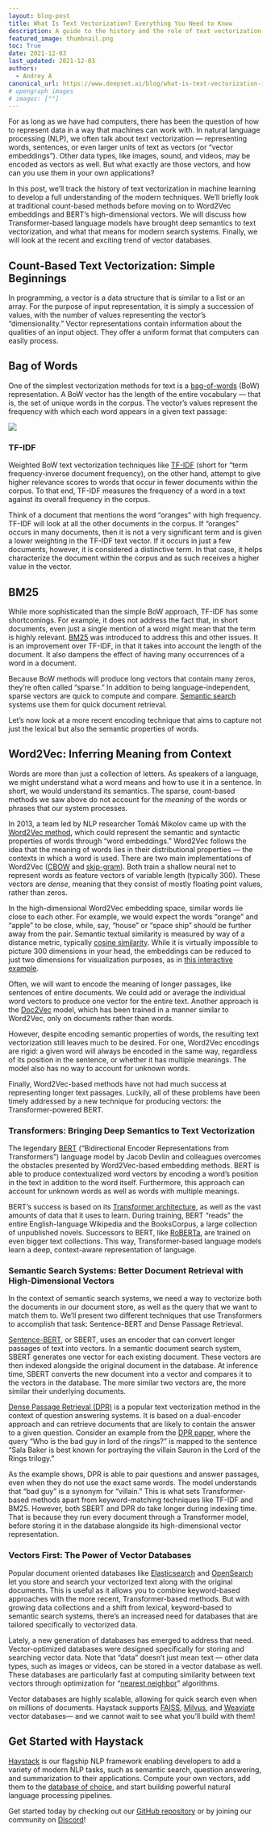```yaml
---
layout: blog-post
title: What Is Text Vectorization? Everything You Need to Know
description: A guide to the history and the role of text vectorization in semantic search systems
featured_image: thumbnail.png
toc: True
date: 2021-12-03
last_updated: 2021-12-03
authors:
  - Andrey A
canonical_url: https://www.deepset.ai/blog/what-is-text-vectorization-in-nlp
# opengraph images
# images: [""]
---
```


For as long as we have had computers, there has been the question of how to represent data in a way that machines can work with. In natural language processing (NLP), we often talk about text vectorization — representing words, sentences, or even larger units of text as vectors (or “vector embeddings”). Other data types, like images, sound, and videos, may be encoded as vectors as well. But what exactly are those vectors, and how can you use them in your own applications?

In this post, we’ll track the history of text vectorization in machine learning to develop a full understanding of the modern techniques. We’ll briefly look at traditional count-based methods before moving on to Word2Vec embeddings and BERT’s high-dimensional vectors. We will discuss how Transformer-based language models have brought deep semantics to text vectorization, and what that means for modern search systems. Finally, we will look at the recent and exciting trend of vector databases.

## Count-Based Text Vectorization: Simple Beginnings

In programming, a vector is a data structure that is similar to a list or an array. For the purpose of input representation, it is simply a succession of values, with the number of values representing the vector’s “dimensionality.” Vector representations contain information about the qualities of an input object. They offer a uniform format that computers can easily process.

## Bag of Words

One of the simplest vectorization methods for text is a  [bag-of-words](https://en.wikipedia.org/wiki/Bag-of-words_model)  (BoW) representation. A BoW vector has the length of the entire vocabulary — that is, the set of unique words in the corpus. The vector’s values represent the frequency with which each word appears in a given text passage:

![](text-to-vec.png)

### TF-IDF

Weighted BoW text vectorization techniques like  [TF-IDF](https://haystack.deepset.ai/components/retriever#tf-idf)  (short for “term frequency-inverse document frequency), on the other hand, attempt to give higher relevance scores to words that occur in fewer documents within the corpus. To that end, TF-IDF measures the frequency of a word in a text against its overall frequency in the corpus.

Think of a document that mentions the word “oranges” with high frequency. TF-IDF will look at all the other documents in the corpus. If “oranges” occurs in many documents, then it is not a very significant term and is given a lower weighting in the TF-IDF text vector. If it occurs in just a few documents, however, it is considered a distinctive term. In that case, it helps characterize the document within the corpus and as such receives a higher value in the vector.

## BM25

While more sophisticated than the simple BoW approach, TF-IDF has some shortcomings. For example, it does not address the fact that, in short documents, even just a single mention of a word might mean that the term is highly relevant.  [BM25](https://www.elastic.co/blog/practical-bm25-part-2-the-bm25-algorithm-and-its-variables)  was introduced to address this and other issues. It is an improvement over TF-IDF, in that it takes into account the length of the document. It also dampens the effect of having many occurrences of a word in a document.

Because BoW methods will produce long vectors that contain many zeros, they’re often called “sparse.” In addition to being language-independent, sparse vectors are quick to compute and compare.  [Semantic search](https://www.deepset.ai/blog/understanding-semantic-search)  systems use them for quick document retrieval.

Let’s now look at a more recent encoding technique that aims to capture not just the lexical but also the semantic properties of words.

## Word2Vec: Inferring Meaning from Context

Words are more than just a collection of letters. As speakers of a language, we might understand what a word means and how to use it in a sentence. In short, we would understand its semantics. The sparse, count-based methods we saw above do not account for the  _meaning_ of the words or phrases that our system processes.

In 2013, a team led by NLP researcher Tomáš Mikolov came up with the  [Word2Vec method](https://arxiv.org/abs/1301.3781), which could represent the semantic and syntactic properties of words through “word embeddings.” Word2Vec follows the idea that the meaning of words lies in their distributional properties — the contexts in which a word is used. There are two main implementations of Word2Vec ([CBOW](https://www.kdnuggets.com/2018/04/implementing-deep-learning-methods-feature-engineering-text-data-cbow.html)  and  [skip-gram](http://mccormickml.com/2016/04/19/word2vec-tutorial-the-skip-gram-model/)). Both train a shallow neural net to represent words as feature vectors of variable length (typically 300). These vectors are  _dense_, meaning that they consist of mostly floating point values, rather than zeros.

In the high-dimensional Word2Vec embedding space, similar words lie close to each other. For example, we would expect the words “orange” and “apple” to be close, while, say, “house” or “space ship” should be further away from the pair. Semantic textual similarity is measured by way of a distance metric, typically  [cosine similarity](https://deepai.org/machine-learning-glossary-and-terms/cosine-similarity). While it is virtually impossible to picture 300 dimensions in your head, the embeddings can be reduced to just two dimensions for visualization purposes, as in  [this interactive example](https://lamyiowce.github.io/word2viz/).

Often, we will want to encode the meaning of longer passages, like sentences of entire documents. We could add or average the individual word vectors to produce one vector for the entire text. Another approach is the  [Doc2Vec](https://arxiv.org/abs/1405.4053)  model, which has been trained in a manner similar to Word2Vec, only on documents rather than words.

However, despite encoding semantic properties of words, the resulting text vectorization still leaves much to be desired. For one, Word2Vec encodings are rigid: a given word will always be encoded in the same way, regardless of its position in the sentence, or whether it has multiple meanings. The model also has no way to account for unknown words.

Finally, Word2Vec-based methods have not had much success at representing longer text passages. Luckily, all of these problems have been timely addressed by a new technique for producing vectors: the Transformer-powered BERT.

### Transformers: Bringing Deep Semantics to Text Vectorization

The legendary  [BERT](https://arxiv.org/abs/1810.04805)  (“Bidirectional Encoder Representations from Transformers”) language model by Jacob Devlin and colleagues overcomes the obstacles presented by Word2Vec-based embedding methods. BERT is able to produce contextualized word vectors by encoding a word’s position in the text in addition to the word itself. Furthermore, this approach can account for unknown words as well as words with multiple meanings.

BERT’s success is based on its  [Transformer architecture](https://jalammar.github.io/illustrated-transformer/), as well as the vast amounts of data that it uses to learn. During training, BERT “reads” the entire English-language Wikipedia and the BooksCorpus, a large collection of unpublished novels. Successors to BERT, like  [RoBERTa](https://ai.facebook.com/blog/roberta-an-optimized-method-for-pretraining-self-supervised-nlp-systems/), are trained on even bigger text collections. This way, Transformer-based language models learn a deep, context-aware representation of language.

### Semantic Search Systems: Better Document Retrieval with High-Dimensional Vectors

In the context of semantic search systems, we need a way to vectorize both the documents in our document store, as well as the query that we want to match them to. We’ll present two different techniques that use Transformers to accomplish that task: Sentence-BERT and Dense Passage Retrieval.

[Sentence-BERT](https://www.sbert.net/), or SBERT, uses an encoder that can convert longer passages of text into vectors. In a semantic document search system, SBERT generates one vector for each existing document. These vectors are then indexed alongside the original document in the database. At inference time, SBERT converts the new document into a vector and compares it to the vectors in the database. The more similar two vectors are, the more similar their underlying documents.

[Dense Passage Retrieval (DPR)](https://haystack.deepset.ai/components/retriever#dense-passage-retrieval-recommended)  is a popular text vectorization method in the context of question answering systems. It is based on a dual-encoder approach and can retrieve documents that are likely to contain the answer to a given question. Consider an example from the  [DPR paper](https://arxiv.org/abs/2004.04906), where the query “Who is the bad guy in lord of the rings?” is mapped to the sentence “Sala Baker is best known for portraying the villain Sauron in the Lord of the Rings trilogy.”

As the example shows, DPR is able to pair questions and answer passages, even when they do not use the exact same words. The model understands that “bad guy” is a synonym for “villain.” This is what sets Transformer-based methods apart from keyword-matching techniques like TF-IDF and BM25. However, both SBERT and DPR do take longer during indexing time. That is because they run every document through a Transformer model, before storing it in the database alongside its high-dimensional vector representation.

### Vectors First: The Power of Vector Databases

Popular document oriented databases like  [Elasticsearch](https://www.elastic.co/what-is/elasticsearch)  and  [OpenSearch](https://opensearch.org/)  let you store and search your vectorized text along with the original documents. This is useful as it allows you to combine keyword-based approaches with the more recent, Transformer-based methods. But with growing data collections and a shift from lexical, keyword-based to semantic search systems, there’s an increased need for databases that are tailored specifically to vectorized data.

Lately, a new generation of databases has emerged to address that need. Vector-optimized databases were designed specifically for storing and searching vector data. Note that “data” doesn’t just mean text — other data types, such as images or videos, can be stored in a vector database as well. These databases are particularly fast at computing similarity between text vectors through optimization for “[nearest neighbor](https://pub.towardsai.net/knn-k-nearest-neighbors-is-dead-fc16507eb3e?gi=456eb30da280)” algorithms.

Vector databases are highly scalable, allowing for quick search even when on millions of documents. Haystack supports  [FAISS](https://faiss.ai/),  [Milvus](https://milvus.io/), and  [Weaviate](http://weaviate.com/)  vector databases— and we cannot wait to see what you’ll build with them!

## Get Started with Haystack

[Haystack](https://www.deepset.ai/haystack)  is our flagship NLP framework enabling developers to add a variety of modern NLP tasks, such as semantic search, question answering, and summarization to their applications. Compute your own vectors, add them to the  [database of choice](https://haystack.deepset.ai/components/document-store), and start building powerful natural language processing pipelines.

Get started today by checking out our  [GitHub repository](https://github.com/deepset-ai/haystack)  or by joining our community on  [Discord](https://haystack.deepset.ai/community)!